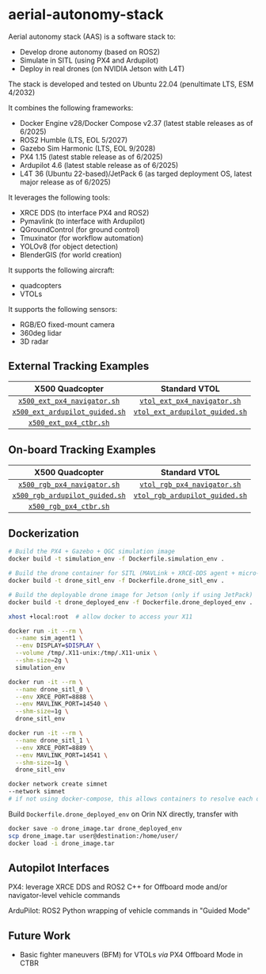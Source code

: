 # aerial-autonomy-stack

Aerial autonomy stack (AAS) is a software stack to:
- Develop drone autonomy (based on ROS2)
- Simulate in SITL (using PX4 and Ardupilot)
- Deploy in real drones (on NVIDIA Jetson with L4T)

The stack is developed and tested on Ubuntu 22.04 (penultimate LTS, ESM 4/2032)

It combines the following frameworks:
- Docker Engine v28/Docker Compose v2.37 (latest stable releases as of 6/2025)
- ROS2 Humble (LTS, EOL 5/2027)
- Gazebo Sim Harmonic (LTS, EOL 9/2028)
- PX4 1.15 (latest stable release as of 6/2025)
- Ardupilot 4.6 (latest stable release as of 6/2025)
- L4T 36 (Ubuntu 22-based)/JetPack 6 (as targed deployment OS, latest major release as of 6/2025)

It leverages the following tools:
- XRCE DDS (to interface PX4 and ROS2)
- Pymavlink (to interface with Ardupilot)
- QGroundControl (for ground control)
- Tmuxinator (for workflow automation)
- YOLOv8 (for object detection)
- BlenderGIS (for world creation)

It supports the following aircraft:
- quadcopters
- VTOLs

It supports the following sensors:
- RGB/EO fixed-mount camera
- 360deg lidar
- 3D radar

## External Tracking Examples

| X500 Quadcopter                        |  Standard VTOL                         |
|:--------------------------------------:|:--------------------------------------:|
| [`x500_ext_px4_navigator.sh`](link)    | [`vtol_ext_px4_navigator.sh`](link)    |
| [`x500_ext_ardupilot_guided.sh`](link) | [`vtol_ext_ardupilot_guided.sh`](link) |
| [`x500_ext_px4_ctbr.sh`](link)         |                                        |

## On-board Tracking Examples

| X500 Quadcopter                        |  Standard VTOL                         |
|:--------------------------------------:|:--------------------------------------:|
| [`x500_rgb_px4_navigator.sh`](link)    | [`vtol_rgb_px4_navigator.sh`](link)    |
| [`x500_rgb_ardupilot_guided.sh`](link) | [`vtol_rgb_ardupilot_guided.sh`](link) |
| [`x500_rgb_px4_ctbr.sh`](link)         |                                        |

## Dockerization

```sh
# Build the PX4 + Gazebo + QGC simulation image
docker build -t simulation_env -f Dockerfile.simulation_env .

# Build the drone container for SITL (MAVLink + XRCE-DDS agent + micro-ROS bridge)
docker build -t drone_sitl_env -f Dockerfile.drone_sitl_env .

# Build the deployable drone image for Jetson (only if using JetPack)
docker build -t drone_deployed_env -f Dockerfile.drone_deployed_env .
```

```sh
xhost +local:root  # allow docker to access your X11

docker run -it --rm \
  --name sim_agent1 \
  --env DISPLAY=$DISPLAY \
  --volume /tmp/.X11-unix:/tmp/.X11-unix \
  --shm-size=2g \
  simulation_env
```

```sh
docker run -it --rm \
  --name drone_sitl_0 \
  --env XRCE_PORT=8888 \
  --env MAVLINK_PORT=14540 \
  --shm-size=1g \
  drone_sitl_env

docker run -it --rm \
  --name drone_sitl_1 \
  --env XRCE_PORT=8889 \
  --env MAVLINK_PORT=14541 \
  --shm-size=1g \
  drone_sitl_env
```

```sh
docker network create simnet
--network simnet
# if not using docker-compose, this allows containers to resolve each other by name if needed
```

Build `Dockerfile.drone_deployed_env` on Orin NX directly, transfer with
```sh
docker save -o drone_image.tar drone_deployed_env
scp drone_image.tar user@destination:/home/user/
docker load -i drone_image.tar
```

## Autopilot Interfaces

PX4: leverage XRCE DDS and ROS2 C++ for Offboard mode and/or navigator-level vehicle commands

ArduPilot: ROS2 Python wrapping of vehicle commands in "Guided Mode"

## Future Work

- Basic fighter maneuvers (BFM) for VTOLs *via* PX4 Offboard Mode in CTBR